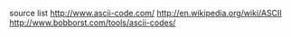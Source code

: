 
source list
  http://www.ascii-code.com/
  http://en.wikipedia.org/wiki/ASCII
  http://www.bobborst.com/tools/ascii-codes/
